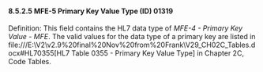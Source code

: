 #### 8.5.2.5 MFE-5 Primary Key Value Type (ID) 01319 

Definition: This field contains the HL7 data type of _MFE-4 - Primary Key Value - MFE_. The valid values for the data type of a primary key are listed in file:///E:\V2\v2.9%20final%20Nov%20from%20Frank\V29_CH02C_Tables.docx#HL70355[HL7 Table 0355 - Primary Key Value Type] in Chapter 2C, Code Tables.
